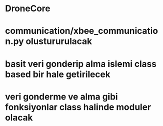 # DroneCore

# communication/xbee_communication.py olustururulacak
# basit veri gonderip alma islemi class based bir hale getirilecek 
# veri gonderme ve alma gibi fonksiyonlar class halinde moduler olacak